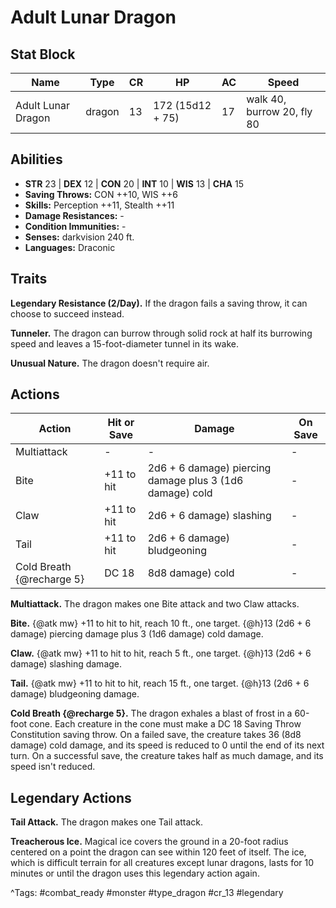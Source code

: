 # Adult Lunar Dragon

## Stat Block

| Name | Type | CR | HP | AC | Speed |
|------|------|----|----|----|-------|
| Adult Lunar Dragon | dragon | 13 | 172 (15d12 + 75) | 17 | walk 40, burrow 20, fly 80 |

## Abilities

- **STR** 23 | **DEX** 12 | **CON** 20 | **INT** 10 | **WIS** 13 | **CHA** 15
- **Saving Throws:** CON ++10, WIS ++6  
- **Skills:** Perception ++11, Stealth ++11  
- **Damage Resistances:** -  
- **Condition Immunities:** -  
- **Senses:** darkvision 240 ft.  
- **Languages:** Draconic

## Traits

**Legendary Resistance (2/Day).** If the dragon fails a saving throw, it can choose to succeed instead.

**Tunneler.** The dragon can burrow through solid rock at half its burrowing speed and leaves a 15-foot-diameter tunnel in its wake.

**Unusual Nature.** The dragon doesn't require air.


## Actions

| Action | Hit or Save | Damage | On Save |
|--------|--------------|--------|----------|
| Multiattack | - | - | - |
| Bite | +11 to hit | 2d6 + 6 damage) piercing damage plus 3 (1d6 damage) cold | - |
| Claw | +11 to hit | 2d6 + 6 damage) slashing | - |
| Tail | +11 to hit | 2d6 + 6 damage) bludgeoning | - |
| Cold Breath {@recharge 5} | DC 18 | 8d8 damage) cold | - |

**Multiattack.** The dragon makes one Bite attack and two Claw attacks.

**Bite.** {@atk mw} +11 to hit to hit, reach 10 ft., one target. {@h}13 (2d6 + 6 damage) piercing damage plus 3 (1d6 damage) cold damage.

**Claw.** {@atk mw} +11 to hit to hit, reach 5 ft., one target. {@h}13 (2d6 + 6 damage) slashing damage.

**Tail.** {@atk mw} +11 to hit to hit, reach 15 ft., one target. {@h}13 (2d6 + 6 damage) bludgeoning damage.

**Cold Breath {@recharge 5}.** The dragon exhales a blast of frost in a 60-foot cone. Each creature in the cone must make a DC 18 Saving Throw Constitution saving throw. On a failed save, the creature takes 36 (8d8 damage) cold damage, and its speed is reduced to 0 until the end of its next turn. On a successful save, the creature takes half as much damage, and its speed isn't reduced.

## Legendary Actions

**Tail Attack.** The dragon makes one Tail attack.

**Treacherous Ice.** Magical ice covers the ground in a 20-foot radius centered on a point the dragon can see within 120 feet of itself. The ice, which is difficult terrain for all creatures except lunar dragons, lasts for 10 minutes or until the dragon uses this legendary action again.



^Tags: #combat_ready #monster #type_dragon #cr_13 #legendary